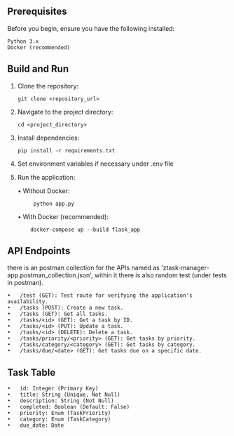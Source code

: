 
## Prerequisites

Before you begin, ensure you have the following installed:

    Python 3.x
    Docker (recommended)

## Build and Run

1.	Clone the repository:
    
        git clone <repository_url>

2.	Navigate to the project directory: 
    
        cd <project_directory>

3.	Install dependencies:
    
        pip install -r requirements.txt

4.	Set environment variables if necessary under .env file
5.	Run the application:
       
    •   Without Docker:
            
             python app.py

    •   With Docker (recommended): 
        
            docker-compose up --build flask_app

## API Endpoints

there is an postman collection for the APIs named as 'ztask-manager-app.postman_collection.json', within it there is also random test (under tests in postman).

    •	/test (GET): Test route for verifying the application's availability.
    •	/tasks (POST): Create a new task.
    •	/tasks (GET): Get all tasks.
    •	/tasks/<id> (GET): Get a task by ID.
    •	/tasks/<id> (PUT): Update a task.
    •	/tasks/<id> (DELETE): Delete a task.
    •	/tasks/priority/<priority> (GET): Get tasks by priority.
    •	/tasks/category/<category> (GET): Get tasks by category.
    •	/tasks/due/<date> (GET): Get tasks due on a specific date.


## Task Table

    •	id: Integer (Primary Key)
    •	title: String (Unique, Not Null)
    •	description: String (Not Null)
    •	completed: Boolean (Default: False)
    •	priority: Enum (TaskPriority)
    •	category: Enum (TaskCategory)
    •	due_date: Date
